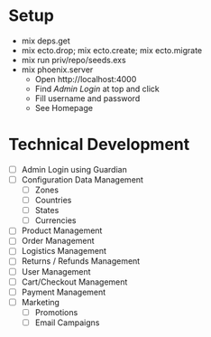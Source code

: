 # Setup

- mix deps.get
- mix ecto.drop; mix ecto.create; mix ecto.migrate
- mix run priv/repo/seeds.exs
- mix phoenix.server
  - Open http://localhost:4000
  - Find _Admin Login_ at top and click
  - Fill username and password
  - See Homepage



# Technical Development

- [ ] Admin Login using Guardian
- [ ] Configuration Data Management
  - [ ] Zones
  - [ ] Countries
  - [ ] States
  - [ ] Currencies
- [ ] Product Management
- [ ] Order Management
- [ ] Logistics Management
- [ ] Returns / Refunds Management
- [ ] User Management
- [ ] Cart/Checkout Management
- [ ] Payment Management
- [ ] Marketing
  - [ ] Promotions
  - [ ] Email Campaigns
